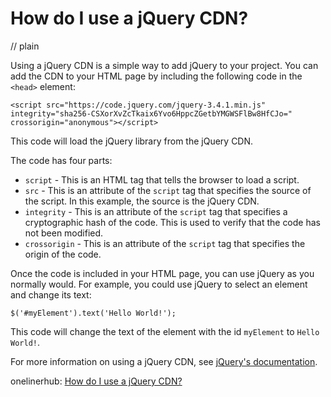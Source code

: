 # How do I use a jQuery CDN?
// plain

Using a jQuery CDN is a simple way to add jQuery to your project. You can add the CDN to your HTML page by including the following code in the `<head>` element:
```
<script src="https://code.jquery.com/jquery-3.4.1.min.js" integrity="sha256-CSXorXvZcTkaix6Yvo6HppcZGetbYMGWSFlBw8HfCJo=" crossorigin="anonymous"></script>
```
This code will load the jQuery library from the jQuery CDN.

The code has four parts:

* `script` - This is an HTML tag that tells the browser to load a script.
* `src` - This is an attribute of the `script` tag that specifies the source of the script. In this example, the source is the jQuery CDN.
* `integrity` - This is an attribute of the `script` tag that specifies a cryptographic hash of the code. This is used to verify that the code has not been modified.
* `crossorigin` - This is an attribute of the `script` tag that specifies the origin of the code.

Once the code is included in your HTML page, you can use jQuery as you normally would. For example, you could use jQuery to select an element and change its text:
```
$('#myElement').text('Hello World!');
```

This code will change the text of the element with the id `myElement` to `Hello World!`.

For more information on using a jQuery CDN, see [jQuery's documentation](https://jquery.com/download/).

onelinerhub: [How do I use a jQuery CDN?](https://onelinerhub.com/jquery/how-do-i-use-a-jquery-cdn)